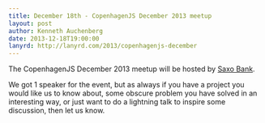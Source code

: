 ```yaml
---
title: December 18th - CopenhagenJS December 2013 meetup
layout: post
author: Kenneth Auchenberg
date: 2013-12-18T19:00:00
lanyrd: http://lanyrd.com/2013/copenhagenjs-december
---
```


The CopenhagenJS December 2013 meetup will be hosted by [Saxo Bank](http://dk.saxobank.com/).

We got 1 speaker for the event, but as always if you have a project you would like us to know about, some obscure problem you have solved in an interesting way, or just want to do a lightning talk to inspire some discussion, then let us know.
